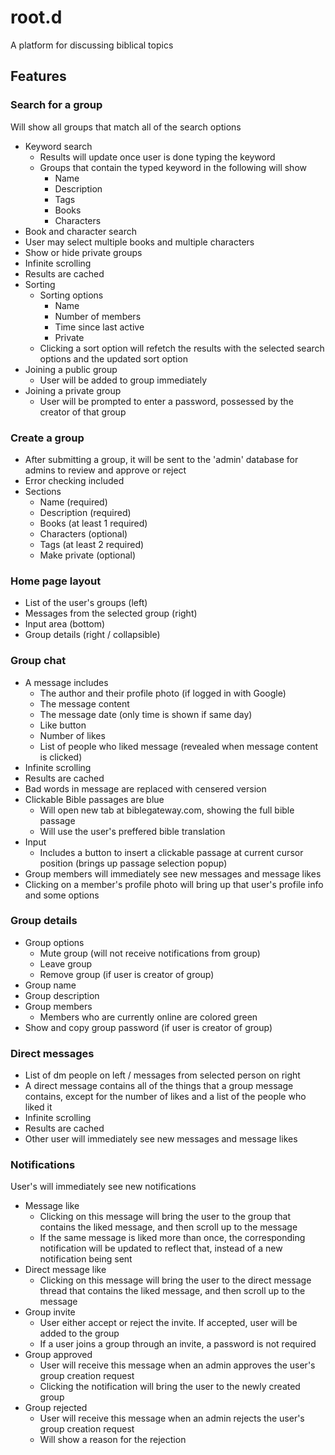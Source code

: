 # root.d
A platform for discussing biblical topics
## Features
### Search for a group
Will show all groups that match all of the search options
* Keyword search
  * Results will update once user is done typing the keyword
  * Groups that contain the typed keyword in the following will show
    * Name
    * Description
    * Tags
    * Books
    * Characters
* Book and character search
 * User may select multiple books and multiple characters
* Show or hide private groups
* Infinite scrolling
* Results are cached
* Sorting 
  * Sorting options
    *   Name
    *   Number of members
    *   Time since last active
    *   Private
  * Clicking a sort option will refetch the results with the selected search options and the updated sort option
* Joining a public group
  * User will be added to group immediately
* Joining a private group
  * User will be prompted to enter a password, possessed by the creator of that group 
### Create a group
* After submitting a group, it will be sent to the 'admin' database for admins to review and approve or reject
* Error checking included
* Sections
  * Name (required)
  * Description (required)
  * Books (at least 1 required)
  * Characters (optional)
  * Tags (at least 2 required)
  * Make private (optional)
### Home page layout
* List of the user's groups (left)
* Messages from the selected group (right)
* Input area (bottom)
* Group details (right / collapsible)
### Group chat
* A message includes
  * The author and their profile photo (if logged in with Google)
  * The message content
  * The message date (only time is shown if same day)
  * Like button
  * Number of likes
  * List of people who liked message (revealed when message content is clicked)
* Infinite scrolling
* Results are cached
* Bad words in message are replaced with censered version
* Clickable Bible passages are blue
  * Will open new tab at biblegateway.com, showing the full bible passage
  * Will use the user's preffered bible translation
* Input
  * Includes a button to insert a clickable passage at current cursor position (brings up passage selection popup)
* Group members will immediately see new messages and message likes
* Clicking on a member's profile photo will bring up that user's profile info and some options
### Group details
* Group options
  * Mute group (will not receive notifications from group)
  * Leave group
  * Remove group (if user is creator of group)
* Group name
* Group description
* Group members
  * Members who are currently online are colored green
* Show and copy group password (if user is creator of group)
### Direct messages
* List of dm people on left / messages from selected person on right
* A direct message contains all of the things that a group message contains, except for the number of likes and a list of the people who liked it
* Infinite scrolling
* Results are cached
* Other user will immediately see new messages and message likes
### Notifications
User's will immediately see new notifications
* Message like
  * Clicking on this message will bring the user to the group that contains the liked message, and then scroll up to the message
  * If the same message is liked more than once, the corresponding notification will be updated to reflect that, instead of a new notification being sent
* Direct message like
  * Clicking on this message will bring the user to the direct message thread that contains the liked message, and then scroll up to the message
* Group invite
  * User either accept or reject the invite. If accepted, user will be added to the group
  * If a user joins a group through an invite, a password is not required
* Group approved
  * User will receive this message when an admin approves the user's group creation request 
  * Clicking the notification will bring the user to the newly created group
* Group rejected
  * User will receive this message when an admin rejects the user's group creation request 
  * Will show a reason for the rejection
